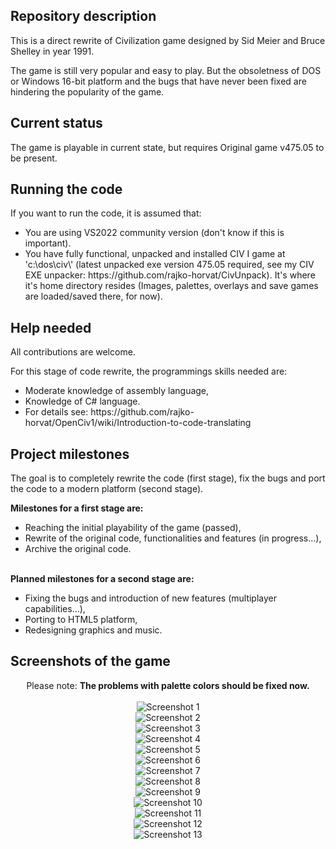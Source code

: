 ## Repository description
<p>This is a direct rewrite of Civilization game designed by Sid Meier and Bruce Shelley in year 1991.</p>
<p>The game is still very popular and easy to play. But the obsoletness of DOS or Windows 16-bit platform and the bugs that have never been fixed
are hindering the popularity of the game.<p>

## Current status
<p>The game is playable in current state, but requires Original game v475.05 to be present.</p>

## Running the code
If you want to run the code, it is assumed that:
<ul>
<li>You are using VS2022 community version (don't know if this is important).</li>
<li>You have fully functional, unpacked and installed CIV I game at 'c:\dos\civ\' (latest unpacked exe version 475.05 required, see my CIV EXE unpacker: https://github.com/rajko-horvat/CivUnpack).
It's where it's home directory resides (Images, palettes, overlays and save games are loaded/saved there, for now).</li>
</ul>

## Help needed
<p>All contributions are welcome.</p>
For this stage of code rewrite, the programmings skills needed are:
<ul>
<li>Moderate knowledge of assembly language,</li>
<li>Knowledge of C# language.</li>
<li>For details see: https://github.com/rajko-horvat/OpenCiv1/wiki/Introduction-to-code-translating</li>
</ul>

## Project milestones
<p>The goal is to completely rewrite the code (first stage), fix the bugs and port the code to a modern platform (second stage).</p>
<b>Milestones for a first stage are:</b>
<ul>
<li>Reaching the initial playability of the game (passed),</li>
<li>Rewrite of the original code, functionalities and features (in progress...),</li>
<li>Archive the original code.</li>
</ul><br>
<b>Planned milestones for a second stage are:</b>
<ul>
<li>Fixing the bugs and introduction of new features (multiplayer capabilities...),</li>
<li>Porting to HTML5 platform,</li>
<li>Redesigning graphics and music.</li>
</ul>

## Screenshots of the game
<p align="center">Please note: <b>The problems with palette colors should be fixed now.</b></br></br>
<img src="Screenshots/Screenshot1.png" alt="Screenshot 1" /><br/>
<img src="Screenshots/Screenshot2.png" alt="Screenshot 2" /><br/>
<img src="Screenshots/Screenshot3.png" alt="Screenshot 3" /><br/>
<img src="Screenshots/Screenshot4.png" alt="Screenshot 4" /><br/>
<img src="Screenshots/Screenshot5.png" alt="Screenshot 5" /><br/>
<img src="Screenshots/Screenshot6.png" alt="Screenshot 6" /><br/>
<img src="Screenshots/Screenshot7.png" alt="Screenshot 7" /><br/>
<img src="Screenshots/Screenshot8.png" alt="Screenshot 8" /><br/>
<img src="Screenshots/Screenshot9.png" alt="Screenshot 9" /><br/>
<img src="Screenshots/Screenshot10.png" alt="Screenshot 10" /><br/>
<img src="Screenshots/Screenshot11.png" alt="Screenshot 11" /><br/>
<img src="Screenshots/Screenshot12.png" alt="Screenshot 12" /><br/>
<img src="Screenshots/Screenshot13.png" alt="Screenshot 13" /><br/>
</p>